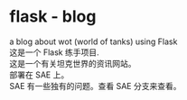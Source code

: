 # flask - blog    
a blog about wot (world of tanks) using Flask     
这是一个 Flask 练手项目.      
这是一个有关坦克世界的资讯网站。    
部署在 SAE 上。   
SAE 有一些独有的问题。查看 SAE 分支来查看。   
